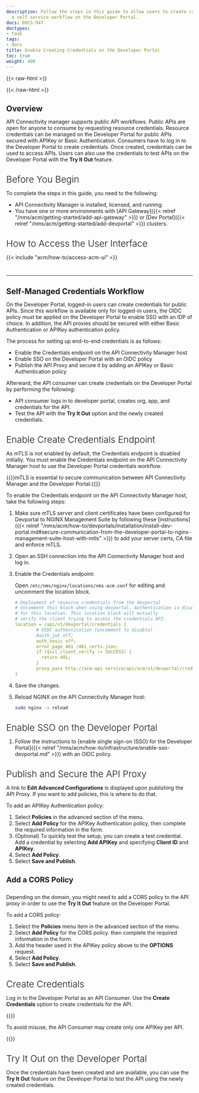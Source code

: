 ```yaml
---
description: Follow the steps in this guide to allow users to create credentials as
  a self-service workflow on the Developer Portal.
docs: DOCS-947
doctypes:
- task
tags:
- docs
title: Enable Creating Credentials on the Developer Portal
toc: true
weight: 400
---
```


{{< raw-html >}}
<style>
    h2 {
        margin-top: 30px;
        margin-bottom: 10px;
    }
    h3 {
        margin-top: 30px;
        margin-bottom: 10px;
        font-weight: 300;
        font-size: 1.75em;
    }
    h4 {
        margin-top: 30px;
        font-size: 20px;
    }
    hr {
        margin-top: 40px;
        margin-bottom: 20px;
    }
</style>
{{< /raw-html >}}
## Overview

API Connectivity manager supports public API workflows. Public APIs are open for anyone to consume by requesting resource credentials. Resource credentials can be managed on the Developer Portal for public APIs secured with APIKey or Basic Authentication. Consumers have to log in to the Developer Portal to create credentials. Once created, credentials can be used to access APIs. Users can also use the credentials to test APIs on the Developer Portal with the **Try It Out** feature.

### Before You Begin

To complete the steps in this guide, you need to the following:

- API Connectivity Manager is installed, licensed, and running.
- You have one or more environments with [API Gateway]({{< relref "/nms/acm/getting-started/add-api-gateway" >}}) or [Dev Portal]({{< relref "/nms/acm/getting-started/add-devportal" >}}) clusters.

### How to Access the User Interface

{{< include "acm/how-to/access-acm-ui" >}}

---

## Self-Managed Credentials Workflow

On the Developer Portal, logged-in users can create credentials for public APIs. Since this workflow is available only for logged-in users, the OIDC policy must be applied on the Developer Portal to enable SSO with an IDP of choice. In addition, the API proxies should be secured with either Basic Authentication or APIKey authentication policy.

The process for setting up end-to-end credentials is as follows:

- Enable the Credentials endpoint on the API Connectivity Manager host
- Enable SSO on the Developer Portal with an OIDC policy
- Publish the API Proxy and secure it by adding an APIKey or Basic Authentication policy

Afterward, the API consumer can create credentials on the Developer Portal by performing the following:

- API consumer logs in to developer portal, creates org, app, and credentials for the API.
- Test the API with the **Try It Out** option and the newly created credentials.

### Enable Create Credentials Endpoint

As mTLS is not enabled by default, the Credentials endpoint is disabled initially. You must enable the Credentials endpoint on the API Connectivity Manager host to use the Developer Portal credentials workflow.

{{<important>}}mTLS is essential to secure communication between API Connectivity Manager and the Developer Portal.{{</important>}}

To enable the Credentials endpoint on the API Connectivity Manager host, take the following steps:

1. Make sure mTLS server and client certificates have been configured for Devportal to NGINX Management Suite by following these [instructions]({{< relref "/nms/acm/how-to/devportals/installation/install-dev-portal.md#secure-communication-from-the-developer-portal-to-nginx-management-suite-host-with-mtls" >}}) to add your server certs, CA file and enforce mTLS.

1. Open an SSH connection into the API Connectivity Manager host and log in.

1. Enable the Credentials endpoint:

   Open `/etc/nms/nginx/locations/nms-acm.conf` for editing and uncomment the location block.

    ``` yaml
    # Deployment of resource credentials from the devportal
    # Uncomment this block when using devportal. Authentication is disabled
    # for this location. This location block will mutually
    # verify the client trying to access the credentials API.
    location = /api/v1/devportal/credentials {
            # OIDC authentication (uncomment to disable)
            #auth_jwt off;
            auth_basic off;
            error_page 401 /401_certs.json;
            if ($ssl_client_verify != SUCCESS) {
              return 401;
            }
            proxy_pass http://acm-api-service/api/acm/v1/devportal/credentials;
    }
    ```

1. Save the changes.

1. Reload NGINX on the API Connectivity Manager host:

    ```bash
    sudo nginx -s reload
    ```

### Enable SSO on the Developer Portal

1. Follow the instructions to [enable single sign-on (SSO) for the Developer Portal]({{< relref "/nms/acm/how-to/infrastructure/enable-sso-devportal.md" >}}) with an OIDC policy.

### Publish and Secure the API Proxy

A link to **Edit Advanced Configurations** is displayed upon publishing the API Proxy. If you want to add policies, this is where to do that.

To add an APIKey Authentication policy:

1. Select **Policies** in the advanced section of the menu.
2. Select **Add Policy** for the APIKey Authentication policy, then complete the required information in the form.
3. (Optional) To quickly test the setup, you can create a test credential. Add a credential by selecting **Add APIKey** and specifying **Client ID** and **APIKey**.
4. Select **Add Policy**.
5. Select **Save and Publish**.

#### Add a CORS Policy

Depending on the domain, you might need to add a CORS policy to the API proxy in order to use the **Try It Out** feature on the Developer Portal.

To add a CORS policy:

1. Select the **Policies** menu item in the advanced section of the menu.
2. Select **Add Policy** for the CORS policy. then complete the required information in the form.
3. Add the header used in the APIKey policy above to the **OPTIONS** request.
4. Select **Add Policy**.
5. Select **Save and Publish**.

### Create Credentials

Log in to the Developer Portal as an API Consumer. Use the **Create Credentials** option to create credentials for the API.

{{<important>}}

  To avoid misuse, the API Consumer may create only one APIKey per API.

{{</important>}}

### Try It Out on the Developer Portal

Once the credentials have been created and are available, you can use the **Try It Out** feature on the Developer Portal to test the API using the newly created credentials.
